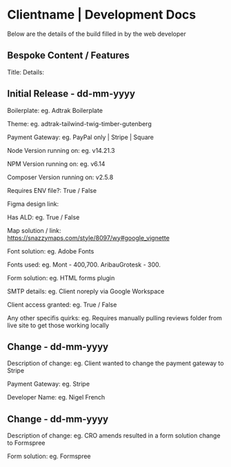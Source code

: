 # Clientname | Development Docs

Below are the details of the build filled in by the web developer

## Bespoke Content / Features

Title: 
Details:


## Initial Release - dd-mm-yyyy

Boilerplate: eg. Adtrak Boilerplate

Theme: eg. adtrak-tailwind-twig-timber-gutenberg

Payment Gateway: eg. PayPal only | Stripe | Square

Node Version running on: eg. v14.21.3

NPM Version running on: eg. v6.14

Composer Version running on: v2.5.8

Requires ENV file?: True / False

Figma design link:

Has ALD: eg. True / False

Map solution / link: https://snazzymaps.com/style/8097/wy#google_vignette

Font solution: eg. Adobe Fonts

Fonts used: eg. Mont - 400,700. AribauGrotesk - 300.

Form solution: eg. HTML forms plugin

SMTP details: eg. Client noreply via Google Workspace

Client access granted: eg. True / False

Any other specifis quirks: eg. Requires manually pulling reviews folder from live site to get those working locally

## Change - dd-mm-yyyy
Description of change: eg. Client wanted to change the payment gateway to Stripe

Payment Gateway: eg. Stripe

Developer Name: eg. Nigel French


## Change - dd-mm-yyyy
Description of change: eg. CRO amends resulted in a form solution change to Formspree

Form solution: eg. Formspree
